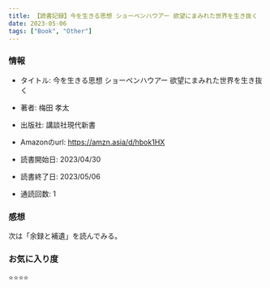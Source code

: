```yaml
---
title: 【読書記録】今を生きる思想 ショーペンハウアー 欲望にまみれた世界を生き抜く
date: 2023-05-06
tags: ["Book", "Other"]
---
```


### 情報
- タイトル: 今を生きる思想 ショーペンハウアー 欲望にまみれた世界を生き抜く
- 著者: 梅田 孝太
- 出版社: 講談社現代新書
- Amazonのurl: https://amzn.asia/d/hbok1HX

- 読書開始日: 2023/04/30
- 読書終了日: 2023/05/06
- 通読回数: 1

### 感想
次は「余録と補遺」を読んでみる。

### お気に入り度
⭐️⭐️⭐️⭐️